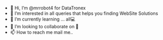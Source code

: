 - 👋 Hi, I’m @mrrobot4 for DataTronex
- 👀 I’m interested in all queries that helps you finding WebSite Solutions 
- 🌱 I’m currently learning ... all💻 
- 💞️ I’m looking to collaborate on 🎯
- 📫 How to reach me mail me.. 

<!---
mrrobot4/mrrobot4 is a ✨ special ✨ repository because its `README.md` (this file) appears on your GitHub profile.
You can click the Preview link to take a look at your changes.
--->

